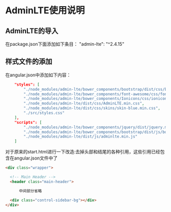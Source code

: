 # AdminLTE使用说明

## AdminLTE的导入

在package.json下面添加如下条目：
"admin-lte": "^2.4.15"

## 样式文件的添加

在angular.json中添加如下内容：

```json
    "styles": [
        "./node_modules/admin-lte/bower_components/bootstrap/dist/css/bootstrap.min.css",
        "./node_modules/admin-lte/bower_components/font-awesome/css/font-awesome.min.css",
        "./node_modules/admin-lte/bower_components/Ionicons/css/ionicons.min.css",
        "./node_modules/admin-lte/dist/css/AdminLTE.min.css",
        "./node_modules/admin-lte/dist/css/skins/skin-blue.min.css",
        "./src/styles.css"
    ],
    "scripts": [
        "./node_modules/admin-lte/bower_components/jquery/dist/jquery.min.js",
        "./node_modules/admin-lte/bower_components/bootstrap/dist/js/bootstrap.min.js",
        "./node_modules/admin-lte/dist/js/adminlte.min.js"  
    ]
```

对于原来的start.html进行一下改造:去掉头部和结尾的各种引用，这些引用已经包含在angular.json文件中了

```html
<div class="wrapper">

  <!-- Main Header -->
  <header class="main-header">

      中间部分省略

  <div class="control-sidebar-bg"></div>
</div>  
```
